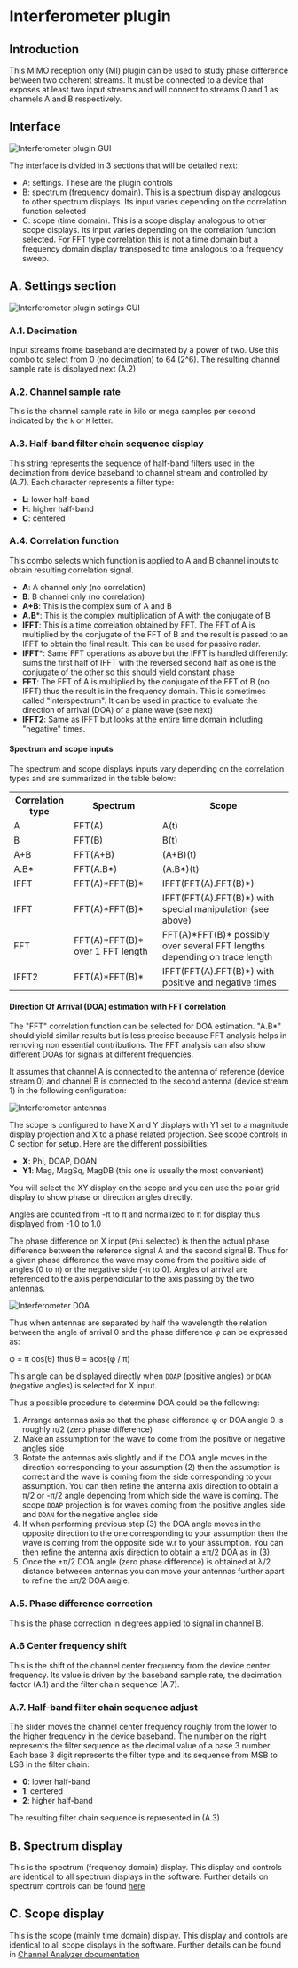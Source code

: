 <h1>Interferometer plugin</h1>

<h2>Introduction</h2>

This MIMO reception only (MI) plugin can be used to study phase difference between two coherent streams. It must be connected to a device that exposes at least two input streams and will connect to streams 0 and 1 as channels A and B respectively.

<h2>Interface</h2>

![Interferometer plugin GUI](../../../doc/img/Interferometer_plugin.png)

The interface is divided in 3 sections that will be detailed next:
  - A: settings. These are the plugin controls
  - B: spectrum (frequency domain). This is a spectrum display analogous to other spectrum displays. Its input varies depending on the correlation function selected
  - C: scope (time domain). This is a scope display analogous to other scope displays. Its input varies depending on the correlation function selected. For FFT type correlation this is not a time domain but a frequency domain display transposed to time analogous to a frequency sweep.

<h2>A. Settings section</h2>

![Interferometer plugin setings GUI](../../../doc/img/Interferometer_settings.png)

<h3>A.1. Decimation</h3>

Input streams frome baseband are decimated by a power of two. Use this combo to select from 0 (no decimation) to 64 (2^6). The resulting channel sample rate is displayed next (A.2)

<h3>A.2. Channel sample rate</h3>

This is the channel sample rate in kilo or mega samples per second indicated by the `k` or `M` letter.

<h3>A.3. Half-band filter chain sequence display</h3>

This string represents the sequence of half-band filters used in the decimation from device baseband to channel stream and controlled by (A.7). Each character represents a filter type:

  - **L**: lower half-band
  - **H**: higher half-band
  - **C**: centered

<h3>A.4. Correlation function</h3>

This combo selects which function is applied to A and B channel inputs to obtain resulting correlation signal.
  - **A**: A channel only (no correlation)
  - **B**: B channel only (no correlation)
  - **A+B**: This is the complex sum of A and B
  - **A.B***: This is the complex multiplication of A with the conjugate of B
  - **IFFT**: This is a time correlation obtained by FFT. The FFT of A is multiplied by the conjugate of the FFT of B and the result is passed to an IFFT to obtain the final result. This can be used for passive radar.
  - **IFFT***: Same FFT operations as above but the IFFT is handled differently: sums the first half of IFFT with the reversed second half as one is the conjugate of the other so this should yield constant phase
  - **FFT**: The FFT of A is multiplied by the conjugate of the FFT of B (no IFFT) thus the result is in the frequency domain. This is sometimes called "interspectrum". It can be used in practice to evaluate the direction of arrival (DOA) of a plane wave (see next)
  - **IFFT2**: Same as IFFT but looks at the entire time domain including "negative" times.

<h4>Spectrum and scope inputs</h4>

The spectrum and scope displays inputs vary depending on the correlation types and are summarized in the table below:

<table>
<tr>
    <th>Correlation type</th>
    <th>Spectrum</th>
    <th>Scope</th>
</tr>
<tr>
    <td>A</td>
    <td>FFT(A)</td>
    <td>A(t)</td>
</tr>
<tr>
    <td>B</td>
    <td>FFT(B)</td>
    <td>B(t)</td>
</tr>
<tr>
    <td>A+B</td>
    <td>FFT(A+B)</td>
    <td>(A+B)(t)</td>
</tr>
<tr>
    <td>A.B*</td>
    <td>FFT(A.B*)</td>
    <td>(A.B*)(t)</td>
</tr>
<tr>
    <td>IFFT</td>
    <td>FFT(A)*FFT(B)*</td>
    <td>IFFT(FFT(A).FFT(B)*)</td>
</tr>
<tr>
    <td>IFFT</td>
    <td>FFT(A)*FFT(B)*</td>
    <td>IFFT(FFT(A).FFT(B)*) with special manipulation (see above)</td>
</tr>
<tr>
    <td>FFT</td>
    <td>FFT(A)*FFT(B)* over 1 FFT length</td>
    <td>FFT(A)*FFT(B)* possibly over several FFT lengths depending on trace length</td>
</tr>
<tr>
    <td>IFFT2</td>
    <td>FFT(A)*FFT(B)*</td>
    <td>IFFT(FFT(A).FFT(B)*) with positive and negative times</td>
</tr>
</table>

<h4>Direction Of Arrival (DOA) estimation with FFT correlation</h4>

The "FFT" correlation function can be selected for DOA estimation. "A.B*" should yield similar results but is less precise because FFT analysis helps in removing non essential contributions. The FFT analysis can also show different DOAs for signals at different frequencies.

It assumes that channel A is connected to the antenna of reference (device stream 0) and channel B is connected to the second antenna (device stream 1) in the following configuration:

![Interferometer antennas](../../../doc/img/interferometer_antennas.png)

The scope is configured to have X and Y displays with Y1 set to a magnitude display projection and X to a phase related projection. See scope controls in C section for setup. Here are the different possibilities:
  - **X**: Phi, DOAP, DOAN
  - **Y1**: Mag, MagSq, MagDB (this one is usually the most convenient)

You will select the XY display on the scope and you can use the polar grid display to show phase or direction angles directly.

Angles are counted from -&pi; to &pi; and normalized to &pi; for display thus displayed from -1.0 to 1.0

The phase difference on X input (`Phi` selected) is then the actual phase difference between the reference signal A and the second signal B. Thus for a given phase difference the wave may come from the positive side of angles (0 to &pi;) or the negative side (-&pi; to 0). Angles of arrival are referenced to the axis perpendicular to the axis passing by the two antennas.

![Interferometer DOA](../../../doc/img/interferometer_doa.png)

Thus when antennas are separated by half the wavelength the relation between the angle of arrival &theta; and the phase difference &phi; can be expressed as:

&phi; = &pi; cos(&theta;) thus &theta; = acos(&phi; / &pi;)

This angle can be displayed directly when `DOAP` (positive angles) or `DOAN` (negative angles) is selected for X input.

Thus a possible procedure to determine DOA could be the following:

1. Arrange antennas axis so that the phase difference &phi; or DOA angle &theta; is roughly &pi;/2 (zero phase difference)
2. Make an assumption for the wave to come from the positive or negative angles side
3. Rotate the antennas axis slightly and if the DOA angle moves in the direction corresponding to your assumption (2) then the assumption is correct and the wave is coming from the side corresponding to your assumption. You can then refine the antenna axis direction to obtain a &pi;/2 or -&pi;/2 angle depending from which side the wave is coming. The scope `DOAP` projection is for waves coming from the positive angles side and `DOAN` for the negative angles side
4. If when performing previous step (3) the DOA angle moves in the opposite direction to the one corresponding to your assumption then the wave is coming from the opposite side w.r to your assumption. You can then refine the antenna axis direction to obtain a &plusmn;&pi;/2 DOA as in (3).
5. Once the  &plusmn;&pi;/2 DOA angle (zero phase difference) is obtained at &lambda;/2 distance betweeen antennas you can move your antennas further apart to refine the &plusmn;&pi;/2 DOA angle.

<h3>A.5. Phase difference correction</h3>

This is the phase correction in degrees applied to signal in channel B.

<h3>A.6 Center frequency shift</h3>

This is the shift of the channel center frequency from the device center frequency. Its value is driven by the baseband sample rate, the decimation factor (A.1) and the filter chain sequence (A.7).

<h3>A.7. Half-band filter chain sequence adjust</h3>

The slider moves the channel center frequency roughly from the lower to the higher frequency in the device baseband. The number on the right represents the filter sequence as the decimal value of a base 3 number. Each base 3 digit represents the filter type and its sequence from MSB to LSB in the filter chain:

  - **0**: lower half-band
  - **1**: centered
  - **2**: higher half-band

The resulting filter chain sequence is represented in (A.3)

<h2>B. Spectrum display</h2>

This is the spectrum (frequency domain) display. This display and controls are identical to all spectrum displays in the software. Further details on spectrum controls can be found [here](https://github.com/f4exb/RPX100/tree/master/sdrgui#4-spectrum-display-control)

<h2>C. Scope display</h2>

This is the scope (mainly time domain) display. This display and controls are identical to all scope displays in the software. Further details can be found in [Channel Analyzer documentation](../../channelrx/chanalyzer/readme.md)
